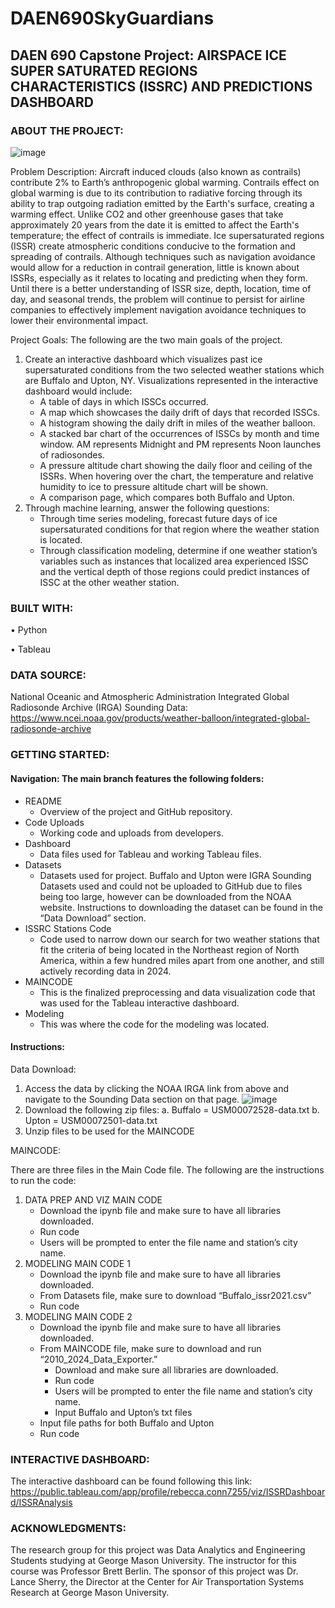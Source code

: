 # DAEN690SkyGuardians
## DAEN 690 Capstone Project: AIRSPACE ICE SUPER SATURATED REGIONS CHARACTERISTICS (ISSRC) AND PREDICTIONS DASHBOARD

### ABOUT THE PROJECT:

![image](https://github.com/nweber7/DAEN690SkyGuardians/assets/99131499/23af4c6b-aaeb-4822-bc36-3e894111b871)

Problem Description: Aircraft induced clouds (also known as contrails) contribute 2% to Earth’s anthropogenic global warming. Contrails effect on global warming is due to its contribution to radiative forcing through its ability to trap outgoing radiation emitted by the Earth's surface, creating a warming effect. Unlike CO2 and other greenhouse gases that take approximately 20 years from the date it is emitted to affect the Earth's temperature; the effect of contrails is immediate. Ice supersaturated regions (ISSR) create atmospheric conditions conducive to the formation and spreading of contrails. Although techniques such as navigation avoidance would allow for a reduction in contrail generation, little is known about ISSRs, especially as it relates to locating and predicting when they form. Until there is a better understanding of ISSR size, depth, location, time of day, and seasonal trends, the problem will continue to persist for airline companies to effectively implement navigation avoidance techniques to lower their environmental impact. 

Project Goals: The following are the two main goals of the project.

1.	Create an interactive dashboard which visualizes past ice supersaturated conditions from the two selected weather stations which are Buffalo and Upton, NY. Visualizations represented in the interactive dashboard would include:
    - A table of days in which ISSCs occurred.
    - A map which showcases the daily drift of days that recorded ISSCs.
    - A histogram showing the daily drift in miles of the weather balloon.
    - A stacked bar chart of the occurrences of ISSCs by month and time window. AM represents Midnight and PM represents Noon launches of radiosondes.
    - A pressure altitude chart showing the daily floor and ceiling of the ISSRs. When hovering over the chart, the temperature and relative humidity to ice to pressure altitude chart will be shown. 
    - A comparison page, which compares both Buffalo and Upton.
2.	Through machine learning, answer the following questions:
    - Through time series modeling, forecast future days of ice supersaturated conditions for that region where the weather station is located. 
    - Through classification modeling, determine if one weather station’s variables such as instances that localized area experienced ISSC and the vertical depth of those regions could predict instances of ISSC at the other weather station. 

### BUILT WITH:

•	Python 

•	Tableau 

### DATA SOURCE:

National Oceanic and Atmospheric Administration Integrated Global Radiosonde Archive (IRGA) Sounding Data: https://www.ncei.noaa.gov/products/weather-balloon/integrated-global-radiosonde-archive

### GETTING STARTED:

#### Navigation: The main branch features the following folders:

- README
    - Overview of the project and GitHub repository.
 - Code Uploads
    - Working code and uploads from developers. 
- Dashboard
    - Data files used for Tableau and working Tableau files.
- Datasets
   - Datasets used for project. Buffalo and Upton were IGRA Sounding Datasets used and could not be uploaded to GitHub due to files being too large, however can be downloaded from the NOAA website. Instructions to downloading the dataset can be found in the “Data Download” section. 
- ISSRC Stations Code
  - Code used to narrow down our search for two weather stations that fit the criteria of being located in the Northeast region of North America, within a few hundred miles apart from one another, and still actively recording data in 2024. 
- MAINCODE
   - This is the finalized preprocessing and data visualization code that was used for the Tableau interactive dashboard. 
- Modeling
   - This was where the code for the modeling was located. 

#### Instructions: 

Data Download:

1.	Access the data by clicking the NOAA IRGA link from above and navigate to the Sounding Data section on that page.
![image](https://github.com/nweber7/DAEN690SkyGuardians/assets/99131499/e1528feb-79b4-4d58-a53b-b76f28e27c9d)
2.	Download the following zip files:
a.	Buffalo = USM00072528-data.txt
b.	Upton = USM00072501-data.txt
3.	Unzip files to be used for the MAINCODE

MAINCODE:

There are three files in the Main Code file. The following are the instructions to run the code:

1.	DATA PREP AND VIZ MAIN CODE
    - Download the ipynb file and make sure to have all libraries downloaded.
    - Run code
    - Users will be prompted to enter the file name and station’s city name.
2.	MODELING MAIN CODE 1
    - Download the ipynb file and make sure to have all libraries downloaded.
    - From Datasets file, make sure to download “Buffalo_issr2021.csv”
    - Run code
3.	MODELING MAIN CODE 2
    - Download the ipynb file and make sure to have all libraries downloaded.
    - From MAINCODE file, make sure to download and run “2010_2024_Data_Exporter.” 
        - Download and make sure all libraries are downloaded.
        - Run code
        - Users will be prompted to enter the file name and station’s city name.
        - Input Buffalo and Upton’s txt files
    - Input file paths for both Buffalo and Upton
    - Run code

### INTERACTIVE DASHBOARD:

The interactive dashboard can be found following this link:
https://public.tableau.com/app/profile/rebecca.conn7255/viz/ISSRDashboard/ISSRAnalysis

### ACKNOWLEDGMENTS: 

The research group for this project was Data Analytics and Engineering Students studying at George Mason University. The instructor for this course was Professor Brett Berlin. The sponsor of this project was Dr. Lance Sherry, the Director at the Center for Air Transportation Systems Research at George Mason University.  
